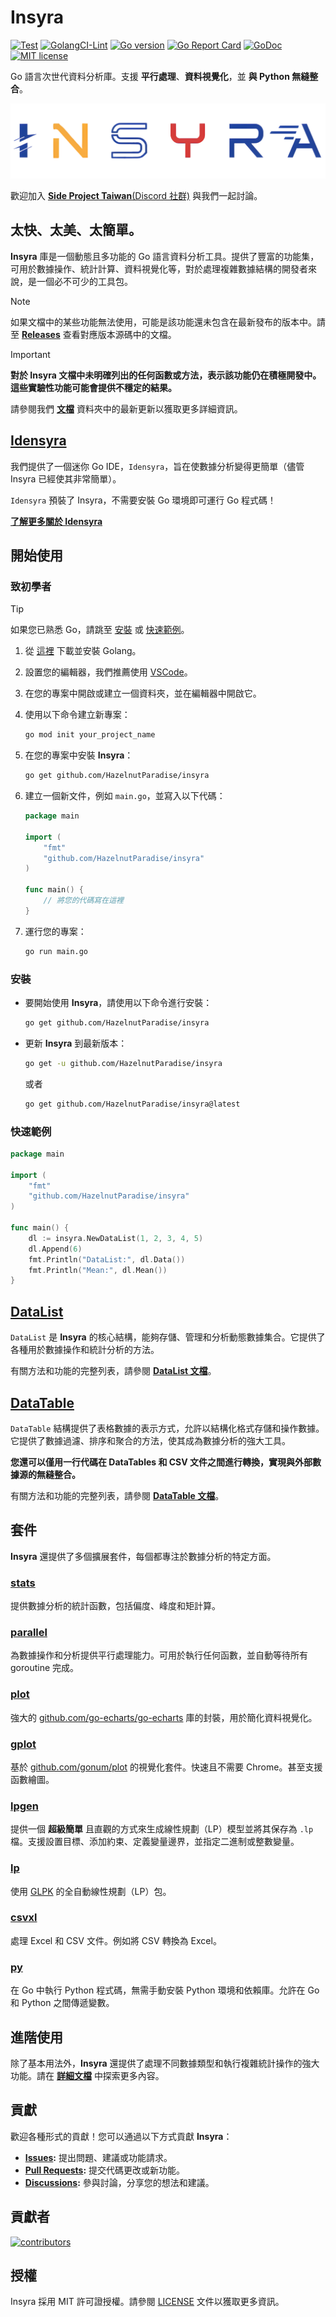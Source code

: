 # Insyra

[![Test](https://github.com/HazelnutParadise/insyra/actions/workflows/test.yml/badge.svg)](https://github.com/HazelnutParadise/insyra/actions/workflows/test.yml)
[![GolangCI-Lint](https://github.com/HazelnutParadise/insyra/actions/workflows/golangci-lint.yml/badge.svg)](https://github.com/HazelnutParadise/insyra/actions/workflows/golangci-lint.yml)
[![Go version](https://img.shields.io/github/go-mod/go-version/HazelnutParadise/insyra.svg)](https://github.com/HazelnutParadise/insyra)
[![Go Report Card](https://goreportcard.com/badge/github.com/HazelnutParadise/insyra)](https://goreportcard.com/report/github.com/HazelnutParadise/insyra)
[![GoDoc](https://godoc.org/github.com/HazelnutParadise/insyra?status.svg)](https://pkg.go.dev/github.com/HazelnutParadise/insyra)
[![MIT license](https://img.shields.io/badge/license-MIT-brightgreen.svg)](https://opensource.org/licenses/MIT)

Go 語言次世代資料分析庫。支援 **平行處理**、**資料視覺化**，並 **與 Python 無縫整合**。

![logo](logo/logo.webp)

歡迎加入 [**Side Project Taiwan**(Discord 社群)](https://discord.com/channels/1205906503073140776/1280539658551558368) 與我們一起討論。

## 太快、太美、太簡單。

**Insyra** 庫是一個動態且多功能的 Go 語言資料分析工具。提供了豐富的功能集，可用於數據操作、統計計算、資料視覺化等，對於處理複雜數據結構的開發者來說，是一個必不可少的工具包。

> [!NOTE]
> 如果文檔中的某些功能無法使用，可能是該功能還未包含在最新發布的版本中。請至 **[Releases](https://github.com/HazelnutParadise/insyra/releases)** 查看對應版本源碼中的文檔。

> [!IMPORTANT]
> **對於 Insyra 文檔中未明確列出的任何函數或方法，表示該功能仍在積極開發中。這些實驗性功能可能會提供不穩定的結果。**    
>
> 請參閱我們 **[文檔](https://github.com/HazelnutParadise/insyra/tree/main/Docs)** 資料夾中的最新更新以獲取更多詳細資訊。

## [Idensyra](https://github.com/HazelnutParadise/idensyra)

我們提供了一個迷你 Go IDE，`Idensyra`，旨在使數據分析變得更簡單（儘管 Insyra 已經使其非常簡單）。

`Idensyra` 預裝了 Insyra，不需要安裝 Go 環境即可運行 Go 程式碼！

**[了解更多關於 Idensyra](https://github.com/HazelnutParadise/idensyra)**

## 開始使用

### 致初學者

> [!TIP]
> 如果您已熟悉 Go，請跳至 [安裝](#安裝) 或 [快速範例](#快速範例)。

1. 從 [這裡](https://golang.org/dl/) 下載並安裝 Golang。
2. 設置您的編輯器，我們推薦使用 [VSCode](https://code.visualstudio.com/)。
3. 在您的專案中開啟或建立一個資料夾，並在編輯器中開啟它。

4. 使用以下命令建立新專案：

    ```sh
    go mod init your_project_name
    ```

5. 在您的專案中安裝 **Insyra**：

    ```sh
    go get github.com/HazelnutParadise/insyra
    ```

6. 建立一個新文件，例如 `main.go`，並寫入以下代碼：

    ```go
    package main

    import (
        "fmt"
        "github.com/HazelnutParadise/insyra"
    )

    func main() {
        // 將您的代碼寫在這裡
    }
    ```

7. 運行您的專案：

    ```sh
    go run main.go
    ```

### 安裝

- 要開始使用 **Insyra**，請使用以下命令進行安裝：

    ```sh
    go get github.com/HazelnutParadise/insyra
    ```

- 更新 **Insyra** 到最新版本：

    ```sh
    go get -u github.com/HazelnutParadise/insyra
    ```

    或者

    ```sh
    go get github.com/HazelnutParadise/insyra@latest
    ```


### 快速範例

```go
package main

import (
    "fmt"
    "github.com/HazelnutParadise/insyra"
)

func main() {
    dl := insyra.NewDataList(1, 2, 3, 4, 5)
    dl.Append(6)
    fmt.Println("DataList:", dl.Data())
    fmt.Println("Mean:", dl.Mean())
}
```

## [DataList](/Docs/DataList.md)

`DataList` 是 **Insyra** 的核心結構，能夠存儲、管理和分析動態數據集合。它提供了各種用於數據操作和統計分析的方法。

有關方法和功能的完整列表，請參閱 **[DataList 文檔](https://github.com/HazelnutParadise/insyra/tree/main/Docs/DataList.md)**。

## [DataTable](/Docs/DataTable.md)

`DataTable` 結構提供了表格數據的表示方式，允許以結構化格式存儲和操作數據。它提供了數據過濾、排序和聚合的方法，使其成為數據分析的強大工具。

**您還可以僅用一行代碼在 DataTables 和 CSV 文件之間進行轉換，實現與外部數據源的無縫整合。**

有關方法和功能的完整列表，請參閱 **[DataTable 文檔](https://github.com/HazelnutParadise/insyra/tree/main/Docs/DataTable.md)**。

## 套件

**Insyra** 還提供了多個擴展套件，每個都專注於數據分析的特定方面。

### **[stats](/Docs/stats.md)**

提供數據分析的統計函數，包括偏度、峰度和矩計算。

### **[parallel](/Docs/parallel.md)**

為數據操作和分析提供平行處理能力。可用於執行任何函數，並自動等待所有 goroutine 完成。

### **[plot](/Docs/plot.md)**

強大的 [github.com/go-echarts/go-echarts](https://github.com/go-echarts/go-echarts) 庫的封裝，用於簡化資料視覺化。

### **[gplot](/Docs/gplot.md)**

基於 [github.com/gonum/plot](https://github.com/gonum/plot) 的視覺化套件。快速且不需要 Chrome。甚至支援函數繪圖。

### **[lpgen](/Docs/lpgen.md)**

提供一個 **超級簡單** 且直觀的方式來生成線性規劃（LP）模型並將其保存為 `.lp` 檔。支援設置目標、添加約束、定義變量邊界，並指定二進制或整數變量。

### **[lp](/Docs/lp.md)**

使用 [GLPK](https://www.gnu.org/software/glpk/) 的全自動線性規劃（LP）包。

### **[csvxl](/Docs/csvxl.md)**

處理 Excel 和 CSV 文件。例如將 CSV 轉換為 Excel。

### **[py](/Docs/py.md)**

在 Go 中執行 Python 程式碼，無需手動安裝 Python 環境和依賴庫。允許在 Go 和 Python 之間傳遞變數。

## 進階使用

除了基本用法外，**Insyra** 還提供了處理不同數據類型和執行複雜統計操作的強大功能。請在 **[詳細文檔](https://github.com/HazelnutParadise/insyra/tree/main/Docs)** 中探索更多內容。

## 貢獻

歡迎各種形式的貢獻！您可以通過以下方式貢獻 **Insyra**：
- **[Issues](https://github.com/HazelnutParadise/insyra/issues):** 提出問題、建議或功能請求。
- **[Pull Requests](https://github.com/HazelnutParadise/insyra/pulls):** 提交代碼更改或新功能。
- **[Discussions](https://github.com/HazelnutParadise/insyra/discussions):** 參與討論，分享您的想法和建議。
<!-- 有關詳細信息，請參閱 [貢獻指南](https://github.com/HazelnutParadise/insyra/blob/main/CONTRIBUTING.md)。 -->

## 貢獻者
[![contributors](https://contrib.rocks/image?repo=HazelnutParadise/insyra)](https://github.com/HazelnutParadise/insyra/contributors)

## 授權

Insyra 採用 MIT 許可證授權。請參閱 [LICENSE](https://github.com/HazelnutParadise/insyra/blob/main/LICENSE) 文件以獲取更多資訊。
